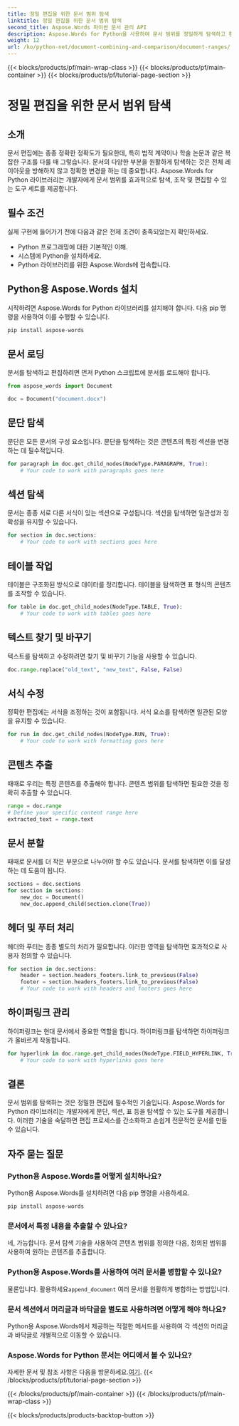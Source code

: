 ```yaml
---
title: 정밀 편집을 위한 문서 범위 탐색
linktitle: 정밀 편집을 위한 문서 범위 탐색
second_title: Aspose.Words 파이썬 문서 관리 API
description: Aspose.Words for Python을 사용하여 문서 범위를 정밀하게 탐색하고 편집하는 방법을 알아보세요. 효율적인 콘텐츠 조작을 위한 소스 코드가 포함된 단계별 가이드.
weight: 12
url: /ko/python-net/document-combining-and-comparison/document-ranges/
---
```


{{< blocks/products/pf/main-wrap-class >}}
{{< blocks/products/pf/main-container >}}
{{< blocks/products/pf/tutorial-page-section >}}

# 정밀 편집을 위한 문서 범위 탐색


## 소개

문서 편집에는 종종 정확한 정확도가 필요한데, 특히 법적 계약이나 학술 논문과 같은 복잡한 구조를 다룰 때 그렇습니다. 문서의 다양한 부분을 원활하게 탐색하는 것은 전체 레이아웃을 방해하지 않고 정확한 변경을 하는 데 중요합니다. Aspose.Words for Python 라이브러리는 개발자에게 문서 범위를 효과적으로 탐색, 조작 및 편집할 수 있는 도구 세트를 제공합니다.

## 필수 조건

실제 구현에 들어가기 전에 다음과 같은 전제 조건이 충족되었는지 확인하세요.

- Python 프로그래밍에 대한 기본적인 이해.
- 시스템에 Python을 설치하세요.
- Python 라이브러리를 위한 Aspose.Words에 접속합니다.

## Python용 Aspose.Words 설치

시작하려면 Aspose.Words for Python 라이브러리를 설치해야 합니다. 다음 pip 명령을 사용하여 이를 수행할 수 있습니다.

```python
pip install aspose-words
```

## 문서 로딩

문서를 탐색하고 편집하려면 먼저 Python 스크립트에 문서를 로드해야 합니다.

```python
from aspose_words import Document

doc = Document("document.docx")
```

## 문단 탐색

문단은 모든 문서의 구성 요소입니다. 문단을 탐색하는 것은 콘텐츠의 특정 섹션을 변경하는 데 필수적입니다.

```python
for paragraph in doc.get_child_nodes(NodeType.PARAGRAPH, True):
    # Your code to work with paragraphs goes here
```

## 섹션 탐색

문서는 종종 서로 다른 서식이 있는 섹션으로 구성됩니다. 섹션을 탐색하면 일관성과 정확성을 유지할 수 있습니다.

```python
for section in doc.sections:
    # Your code to work with sections goes here
```

## 테이블 작업

테이블은 구조화된 방식으로 데이터를 정리합니다. 테이블을 탐색하면 표 형식의 콘텐츠를 조작할 수 있습니다.

```python
for table in doc.get_child_nodes(NodeType.TABLE, True):
    # Your code to work with tables goes here
```

## 텍스트 찾기 및 바꾸기

텍스트를 탐색하고 수정하려면 찾기 및 바꾸기 기능을 사용할 수 있습니다.

```python
doc.range.replace("old_text", "new_text", False, False)
```

## 서식 수정

정확한 편집에는 서식을 조정하는 것이 포함됩니다. 서식 요소를 탐색하면 일관된 모양을 유지할 수 있습니다.

```python
for run in doc.get_child_nodes(NodeType.RUN, True):
    # Your code to work with formatting goes here
```

## 콘텐츠 추출

때때로 우리는 특정 콘텐츠를 추출해야 합니다. 콘텐츠 범위를 탐색하면 필요한 것을 정확히 추출할 수 있습니다.

```python
range = doc.range
# Define your specific content range here
extracted_text = range.text
```

## 문서 분할

때때로 문서를 더 작은 부분으로 나누어야 할 수도 있습니다. 문서를 탐색하면 이를 달성하는 데 도움이 됩니다.

```python
sections = doc.sections
for section in sections:
    new_doc = Document()
    new_doc.append_child(section.clone(True))
```

## 헤더 및 푸터 처리

헤더와 푸터는 종종 별도의 처리가 필요합니다. 이러한 영역을 탐색하면 효과적으로 사용자 정의할 수 있습니다.

```python
for section in doc.sections:
    header = section.headers_footers.link_to_previous(False)
    footer = section.headers_footers.link_to_previous(False)
    # Your code to work with headers and footers goes here
```

## 하이퍼링크 관리

하이퍼링크는 현대 문서에서 중요한 역할을 합니다. 하이퍼링크를 탐색하면 하이퍼링크가 올바르게 작동합니다.

```python
for hyperlink in doc.range.get_child_nodes(NodeType.FIELD_HYPERLINK, True):
    # Your code to work with hyperlinks goes here
```

## 결론

문서 범위를 탐색하는 것은 정밀한 편집에 필수적인 기술입니다. Aspose.Words for Python 라이브러리는 개발자에게 문단, 섹션, 표 등을 탐색할 수 있는 도구를 제공합니다. 이러한 기술을 숙달하면 편집 프로세스를 간소화하고 손쉽게 전문적인 문서를 만들 수 있습니다.

## 자주 묻는 질문

### Python용 Aspose.Words를 어떻게 설치하나요?

Python용 Aspose.Words를 설치하려면 다음 pip 명령을 사용하세요.
```python
pip install aspose-words
```

### 문서에서 특정 내용을 추출할 수 있나요?

네, 가능합니다. 문서 탐색 기술을 사용하여 콘텐츠 범위를 정의한 다음, 정의된 범위를 사용하여 원하는 콘텐츠를 추출합니다.

### Python용 Aspose.Words를 사용하여 여러 문서를 병합할 수 있나요?

 물론입니다. 활용하세요`append_document` 여러 문서를 원활하게 병합하는 방법입니다.

### 문서 섹션에서 머리글과 바닥글을 별도로 사용하려면 어떻게 해야 하나요?

Python용 Aspose.Words에서 제공하는 적절한 메서드를 사용하여 각 섹션의 머리글과 바닥글로 개별적으로 이동할 수 있습니다.

### Aspose.Words for Python 문서는 어디에서 볼 수 있나요?

 자세한 문서 및 참조 사항은 다음을 방문하세요.[여기](https://reference.aspose.com/words/python-net/).
{{< /blocks/products/pf/tutorial-page-section >}}

{{< /blocks/products/pf/main-container >}}
{{< /blocks/products/pf/main-wrap-class >}}

{{< blocks/products/products-backtop-button >}}
